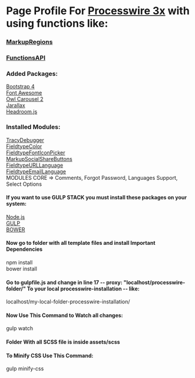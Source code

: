 # Page Profile For [Processwire 3x](https://processwire.com/) with using functions like:
### [MarkupRegions](https://processwire.com/blog/posts/processwire-3.0.49-introduces-a-new-template-file-strategy/)
### [FunctionsAPI](https://processwire.com/blog/posts/processwire-3.0.39-core-updates/)  

### Added Packages:
[Bootstrap 4](https://getbootstrap.com/)  
[Font Awesome](http://fontawesome.io/)  
[Owl Carousel 2](https://owlcarousel2.github.io/OwlCarousel2/)  
[Jarallax](https://github.com/nk-o/jarallax)  
[Headroom.js](http://wicky.nillia.ms/headroom.js/)  

### Installed Modules:
[TracyDebugger](http://modules.processwire.com/modules/tracy-debugger/)  
[FieldtypeColor](https://modules.processwire.com/modules/fieldtype-color/)  
[FieldtypeFontIconPicker](http://modules.processwire.com/modules/fieldtype-font-icon-picker/)  
[MarkupSocialShareButtons](http://modules.processwire.com/modules/markup-social-share-buttons/)  
[FieldtypeURLLanguage](http://modules.processwire.com/modules/fieldtype-urllanguage/)  
[FieldtypeEmailLanguage](http://modules.processwire.com/modules/fieldtype-email-language/)  
MODULES CORE =>  Comments, Forgot Password, Languages Support, Select Options  


#### If you want to use GULP STACK you must install these packages on your system:
[Node.js](https://nodejs.org/en/)  
[GULP](https://github.com/gulpjs/gulp/blob/master/docs/getting-started.md)  
[BOWER](https://bower.io/)  

#### Now go to folder with all template files and install Important Dependencies
npm install  
bower install  

#### Go to gulpfile.js and change in line 17 -- proxy: "localhost/processwire-folder/" To your local processwire-installation -- like:
localhost/my-local-folder-processwire-installation/

#### Now Use This Command to Watch all changes:
gulp watch

#### Folder With all SCSS file is inside assets/scss

#### To Minify CSS Use This Command:
gulp minify-css